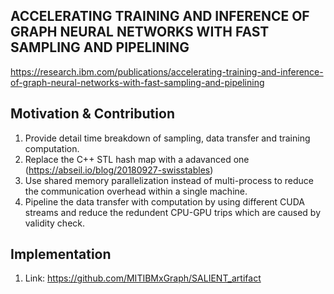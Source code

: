 ## ACCELERATING TRAINING AND INFERENCE OF GRAPH NEURAL NETWORKS WITH FAST SAMPLING AND PIPELINING
https://research.ibm.com/publications/accelerating-training-and-inference-of-graph-neural-networks-with-fast-sampling-and-pipelining

## Motivation & Contribution
1. Provide detail time breakdown of sampling, data transfer and training computation.
2. Replace the C++ STL hash map with a adavanced one (https://abseil.io/blog/20180927-swisstables)
3. Use shared memory parallelization instead of multi-process to reduce the communication overhead within a single machine.
4. Pipeline the data transfer with computation by using different CUDA streams and reduce the redundent CPU-GPU trips which are caused by validity check.

## Implementation
1. Link: https://github.com/MITIBMxGraph/SALIENT_artifact
